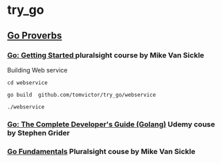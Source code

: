 # try_go

## [Go Proverbs ](https://go-proverbs.github.io/)

### [Go: Getting Started ](https://app.pluralsight.com/library/courses/getting-started-with-go) pluralsight course by Mike Van Sickle

Building Web service

`cd webservice`

`go build  github.com/tomvictor/try_go/webservice`

`./webservice`

### [Go: The Complete Developer's Guide (Golang)](https://www.udemy.com/course/go-the-complete-developers-guide/) Udemy couse by Stephen Grider

### [Go Fundamentals](https://app.pluralsight.com/library/courses/fundamentals-go/table-of-contents) Pluralsight couse by Mike Van Sickle

